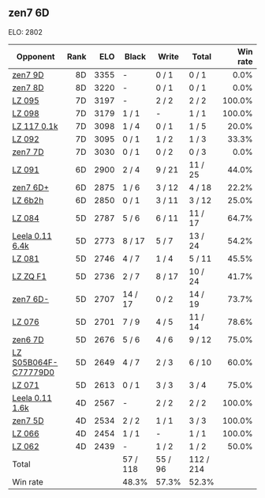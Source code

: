 ## zen7 6D ##

ELO: 2802

Opponent | Rank | ELO | Black | Write | Total | Win rate
---------|-----:|----:|-------|-------|-------|-------:
[zen7 9D](zen7%209D.md) | 8D | 3355 | - | 0 / 1 | 0 / 1 | 0.0%
[zen7 8D](zen7%208D.md) | 8D | 3220 | - | 0 / 1 | 0 / 1 | 0.0%
[LZ 095](LZ%20095.md) | 7D | 3197 | - | 2 / 2 | 2 / 2 | 100.0%
[LZ 098](LZ%20098.md) | 7D | 3179 | 1 / 1 | - | 1 / 1 | 100.0%
[LZ 117 0.1k](LZ%20117%200.1k.md) | 7D | 3098 | 1 / 4 | 0 / 1 | 1 / 5 | 20.0%
[LZ 092](LZ%20092.md) | 7D | 3095 | 0 / 1 | 1 / 2 | 1 / 3 | 33.3%
[zen7 7D](zen7%207D.md) | 7D | 3030 | 0 / 1 | 0 / 2 | 0 / 3 | 0.0%
[LZ 091](LZ%20091.md) | 6D | 2900 | 2 / 4 | 9 / 21 | 11 / 25 | 44.0%
[zen7 6D+](zen7%206D+.md) | 6D | 2875 | 1 / 6 | 3 / 12 | 4 / 18 | 22.2%
[LZ 6b2h](LZ%206b2h.md) | 6D | 2850 | 0 / 1 | 3 / 11 | 3 / 12 | 25.0%
[LZ 084](LZ%20084.md) | 5D | 2787 | 5 / 6 | 6 / 11 | 11 / 17 | 64.7%
[Leela 0.11 6.4k](Leela%200.11%206.4k.md) | 5D | 2773 | 8 / 17 | 5 / 7 | 13 / 24 | 54.2%
[LZ 081](LZ%20081.md) | 5D | 2746 | 4 / 7 | 1 / 4 | 5 / 11 | 45.5%
[LZ ZQ F1](LZ%20ZQ%20F1.md) | 5D | 2736 | 2 / 7 | 8 / 17 | 10 / 24 | 41.7%
[zen7 6D-](zen7%206D-.md) | 5D | 2707 | 14 / 17 | 0 / 2 | 14 / 19 | 73.7%
[LZ 076](LZ%20076.md) | 5D | 2701 | 7 / 9 | 4 / 5 | 11 / 14 | 78.6%
[zen6 7D](zen6%207D.md) | 5D | 2676 | 5 / 6 | 4 / 6 | 9 / 12 | 75.0%
[LZ S05B064F-C77779D0](LZ%20S05B064F-C77779D0.md) | 5D | 2649 | 4 / 7 | 2 / 3 | 6 / 10 | 60.0%
[LZ 071](LZ%20071.md) | 5D | 2613 | 0 / 1 | 3 / 3 | 3 / 4 | 75.0%
[Leela 0.11 1.6k](Leela%200.11%201.6k.md) | 4D | 2567 | - | 2 / 2 | 2 / 2 | 100.0%
[zen7 5D](zen7%205D.md) | 4D | 2534 | 2 / 2 | 1 / 1 | 3 / 3 | 100.0%
[LZ 066](LZ%20066.md) | 4D | 2454 | 1 / 1 | - | 1 / 1 | 100.0%
[LZ 062](LZ%20062.md) | 4D | 2439 | - | 1 / 2 | 1 / 2 | 50.0%
Total | | | 57 / 118 | 55 / 96 | 112 / 214 | 
Win rate| | | 48.3% | 57.3% | 52.3% | 

